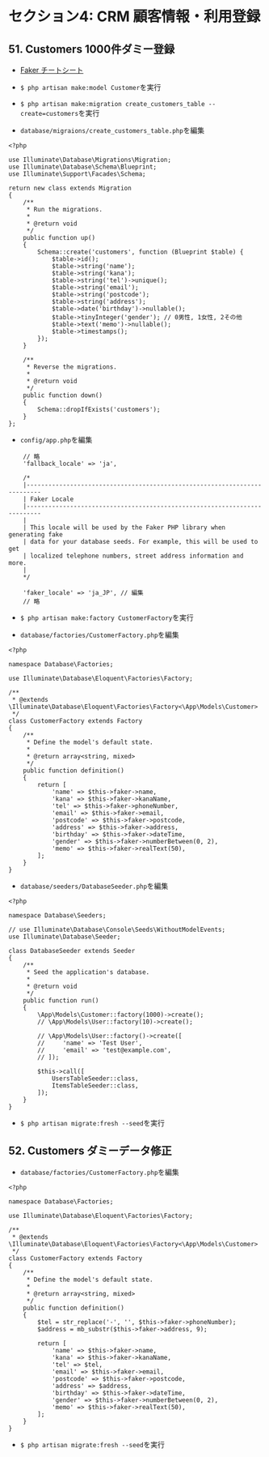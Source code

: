 # セクション4: CRM 顧客情報・利用登録

## 51. Customers 1000件ダミー登録

+ [Faker チートシート](https://qiita.com/tosite0345/items/1d47961947a6770053af) <br>

+ `$ php artisan make:model Customer`を実行<br>

+ `$ php artisan make:migration create_customers_table --create=customers`を実行<br>

+ `database/migraions/create_customers_table.php`を編集<br>

```php:create_customers_table.php
<?php

use Illuminate\Database\Migrations\Migration;
use Illuminate\Database\Schema\Blueprint;
use Illuminate\Support\Facades\Schema;

return new class extends Migration
{
    /**
     * Run the migrations.
     *
     * @return void
     */
    public function up()
    {
        Schema::create('customers', function (Blueprint $table) {
            $table->id();
            $table->string('name');
            $table->string('kana');
            $table->string('tel')->unique();
            $table->string('email');
            $table->string('postcode');
            $table->string('address');
            $table->date('birthday')->nullable();
            $table->tinyInteger('gender'); // 0男性, 1女性, 2その他
            $table->text('memo')->nullable();
            $table->timestamps();
        });
    }

    /**
     * Reverse the migrations.
     *
     * @return void
     */
    public function down()
    {
        Schema::dropIfExists('customers');
    }
};
```

+ `config/app.php`を編集<br>

```php:app.php
    // 略
    'fallback_locale' => 'ja',

    /*
    |--------------------------------------------------------------------------
    | Faker Locale
    |--------------------------------------------------------------------------
    |
    | This locale will be used by the Faker PHP library when generating fake
    | data for your database seeds. For example, this will be used to get
    | localized telephone numbers, street address information and more.
    |
    */

    'faker_locale' => 'ja_JP', // 編集
    // 略
```

+ `$ php artisan make:factory CustomerFactory`を実行<br>

+ `database/factories/CustomerFactory.php`を編集<br>

```php:CustomerFactory.php
<?php

namespace Database\Factories;

use Illuminate\Database\Eloquent\Factories\Factory;

/**
 * @extends \Illuminate\Database\Eloquent\Factories\Factory<\App\Models\Customer>
 */
class CustomerFactory extends Factory
{
    /**
     * Define the model's default state.
     *
     * @return array<string, mixed>
     */
    public function definition()
    {
        return [
            'name' => $this->faker->name,
            'kana' => $this->faker->kanaName,
            'tel' => $this->faker->phoneNumber,
            'email' => $this->faker->email,
            'postcode' => $this->faker->postcode,
            'address' => $this->faker->address,
            'birthday' => $this->faker->dateTime,
            'gender' => $this->faker->numberBetween(0, 2),
            'memo' => $this->faker->realText(50),
        ];
    }
}
```

+ `database/seeders/DatabaseSeeder.php`を編集<br>

```php:DatabaseSeeder.php
<?php

namespace Database\Seeders;

// use Illuminate\Database\Console\Seeds\WithoutModelEvents;
use Illuminate\Database\Seeder;

class DatabaseSeeder extends Seeder
{
    /**
     * Seed the application's database.
     *
     * @return void
     */
    public function run()
    {
        \App\Models\Customer::factory(1000)->create();
        // \App\Models\User::factory(10)->create();

        // \App\Models\User::factory()->create([
        //     'name' => 'Test User',
        //     'email' => 'test@example.com',
        // ]);

        $this->call([
            UsersTableSeeder::class,
            ItemsTableSeeder::class,
        ]);
    }
}
```

+ `$ php artisan migrate:fresh --seed`を実行<br>

## 52. Customers ダミーデータ修正

+ `database/factories/CustomerFactory.php`を編集<br>

```php:CustomerFactory.php
<?php

namespace Database\Factories;

use Illuminate\Database\Eloquent\Factories\Factory;

/**
 * @extends \Illuminate\Database\Eloquent\Factories\Factory<\App\Models\Customer>
 */
class CustomerFactory extends Factory
{
    /**
     * Define the model's default state.
     *
     * @return array<string, mixed>
     */
    public function definition()
    {
        $tel = str_replace('-', '', $this->faker->phoneNumber);
        $address = mb_substr($this->faker->address, 9);

        return [
            'name' => $this->faker->name,
            'kana' => $this->faker->kanaName,
            'tel' => $tel,
            'email' => $this->faker->email,
            'postcode' => $this->faker->postcode,
            'address' => $address,
            'birthday' => $this->faker->dateTime,
            'gender' => $this->faker->numberBetween(0, 2),
            'memo' => $this->faker->realText(50),
        ];
    }
}
```

+ `$ php artisan migrate:fresh --seed`を実行<br>
